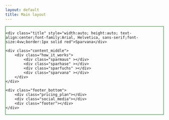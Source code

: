 ```yaml
---
layout: default
title: Main layout
---
```

<!--<img src="/assets/images/large_1.png" alt="" style="border:1px solid red; max-width:100%;height:auto;"> -->
<div class="grid-container" style="width:auto; border:1px solid green">

	<div class="title" style="width:auto; height:auto; text-align:center;font-family:Arial, Helvetica, sans-serif;font-size:4vw;border:1px solid red">Sparvana</div> 
	
<!-- 	<div class="header_top" style="background-image: url('/assets/images/large_1.png');background-repeat: no-repeat;text-align:center;height:550px;max-width:100%;">
		
		
		<div class="mailing_list" style="padding-top: 50px;">
			<form method="post" name="MyForm">
			<input type="text" name="name" id="name" />
			<input type="submit" name="send" id="send" value="send" />
			</form>
		</div>
	
	</div> -->

	<div class="content_middle">
		<div class="how_it_works">
			<div class="sparmaus" ></div> 
			<div class="sparhase" ></div>
			<div class="sparfuchs" ></div>
			<div class="sparvana" ></div>
		</div>
	</div>

	<div class="footer_bottom">
		<div class="pricing_plan"></div>
		<div class="social_media"></div>
		<div class="footer"></div>
	</div>
</div>

<!-- The core Firebase JS SDK is always required and must be listed first -->
<script src="https://www.gstatic.com/firebasejs/7.14.2/firebase-app.js"></script>

<!-- TODO: Add SDKs for Firebase products that you want to use
     https://firebase.google.com/docs/web/setup#available-libraries -->
<script src="https://www.gstatic.com/firebasejs/7.14.2/firebase-analytics.js"></script>
<script src="https://www.gstatic.com/firebasejs/7.14.2/firebase-firestore.js"></script>

<script>
  // Your web app's Firebase configuration
  var firebaseConfig = {
    apiKey: "AIzaSyDLKgD71AO7O9s7xGLQLYjJYlqJWiRf4yU",
    authDomain: "sparvana-firebase.firebaseapp.com",
    databaseURL: "https://sparvana-firebase.firebaseio.com",
    projectId: "sparvana-firebase",
    storageBucket: "sparvana-firebase.appspot.com",
    messagingSenderId: "1049047251963",
    appId: "1:1049047251963:web:982fcbb0c34bb3b6dde95e",
    measurementId: "G-FQDXJT12JN"
  };
  // Initialize Firebase
  firebase.initializeApp(firebaseConfig);
  firebase.analytics();
</script>
  

